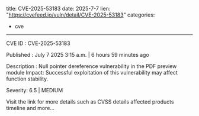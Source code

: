  
title: CVE-2025-53183
date: 2025-7-7
lien: "https://cvefeed.io/vuln/detail/CVE-2025-53183"
categories:
  - cve
---

CVE ID : CVE-2025-53183

Published :  July 7
2025
3:15 a.m. | 6 hours
59 minutes ago

Description : Null pointer dereference vulnerability in the PDF preview module
Impact: Successful exploitation of this vulnerability may affect function stability.

Severity: 6.5 | MEDIUM

Visit the link for more details
such as CVSS details
affected products
timeline
and more...
